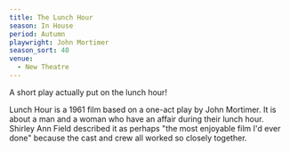```yaml
---
title: The Lunch Hour
season: In House
period: Autumn
playwright: John Mortimer
season_sort: 40
venue:
  - New Theatre
---
```


A short play actually put on the lunch hour!

Lunch Hour is a 1961 film based on a one-act play by John Mortimer. It is about a man and a woman who have an affair during their lunch hour. Shirley Ann Field described it as perhaps "the most enjoyable film I'd ever done" because the cast and crew all worked so closely together.